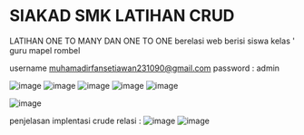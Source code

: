 # SIAKAD SMK LATIHAN CRUD
 LATIHAN ONE TO MANY DAN ONE TO ONE berelasi
 web berisi 
 siswa 
 kelas '
 guru 
 mapel 
 rombel
 
 username 
 muhamadirfansetiawan231090@gmail.com
 password : admin
 
 ![image](https://user-images.githubusercontent.com/77578230/134799617-629e4537-d587-48a1-a061-7a4c1ad933ba.png)
 ![image](https://user-images.githubusercontent.com/77578230/134800017-55b41d98-a96e-4d08-9d05-3cdb80c39621.png)
![image](https://user-images.githubusercontent.com/77578230/134800022-0b37303a-e054-4ade-b793-70049a907577.png)
![image](https://user-images.githubusercontent.com/77578230/134800029-9b587deb-5a66-4a52-bd0d-8eca8c10f3a2.png)
![image](https://user-images.githubusercontent.com/77578230/134800035-b1175ae4-fcfa-4581-8c94-0219da52b188.png)

 
![image](https://user-images.githubusercontent.com/77578230/134800010-a14f2f33-bc7f-4188-8a41-6d5a70dfb29b.png)


penjelasan implentasi crude relasi : 
![image](https://user-images.githubusercontent.com/77578230/134799694-92edecba-0b61-4c15-9ae2-eab2e8f68eeb.png)
![image](https://user-images.githubusercontent.com/77578230/134799711-6b3ce5c9-aaf4-4245-803d-c49aa9dc0240.png)



